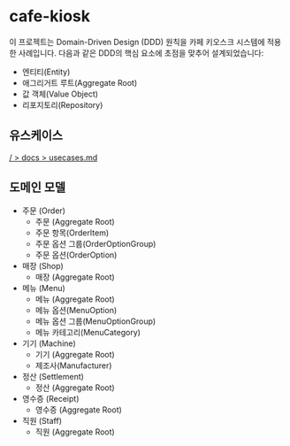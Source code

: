 # cafe-kiosk

이 프로젝트는 Domain-Driven Design (DDD) 원칙을 카페 키오스크 시스템에 적용한 사례입니다.
다음과 같은 DDD의 핵심 요소에 초점을 맞추어 설계되었습니다:

- 엔티티(Entity)
- 애그리거트 루트(Aggregate Root)
- 값 객체(Value Object)
- 리포지토리(Repository)

## 유스케이스

[/ > docs > usecases.md](https://github.com/ahn-sj/cafe-kiosk/blob/main/docs/usecase.md)

## 도메인 모델
- 주문 (Order)
  - 주문 (Aggregate Root)
  - 주문 항목(OrderItem)
  - 주문 옵션 그룹(OrderOptionGroup)
  - 주문 옵션(OrderOption)
- 매장 (Shop)
  - 매장 (Aggregate Root)
- 메뉴 (Menu)
  - 메뉴 (Aggregate Root)
  - 메뉴 옵션(MenuOption)
  - 메뉴 옵션 그룹(MenuOptionGroup)
  - 메뉴 카테고리(MenuCategory)
- 기기 (Machine)
  - 기기 (Aggregate Root)
  - 제조사(Manufacturer)
- 정산 (Settlement)
  - 정산 (Aggregate Root)
- 영수증 (Receipt)
  - 영수증 (Aggregate Root)
- 직원 (Staff)
  - 직원 (Aggregate Root)

